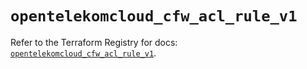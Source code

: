 # `opentelekomcloud_cfw_acl_rule_v1`

Refer to the Terraform Registry for docs: [`opentelekomcloud_cfw_acl_rule_v1`](https://registry.terraform.io/providers/opentelekomcloud/opentelekomcloud/1.36.48/docs/resources/cfw_acl_rule_v1).
